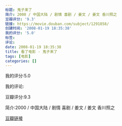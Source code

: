```yaml
---
标题: 鬼子来了
简介: 2000 / 中国大陆 / 剧情 喜剧 / 姜文 / 姜文 香川照之
豆瓣评分: '9.3'
链接: https://movie.douban.com/subject/1291858/
创建时间: '2008-01-19 18:35:38'
我的评分: '5.0'
标签:
评论:
date: 2008-01-19 18:35:38
title: 看了电影 - 鬼子来了
tags: [电影]
categories: []
---
```


我的评分:5.0

我的评论:

豆瓣评分:9.3

简介:2000 / 中国大陆 / 剧情 喜剧 / 姜文 / 姜文 香川照之

[豆瓣链接](https://movie.douban.com/subject/1291858/)

